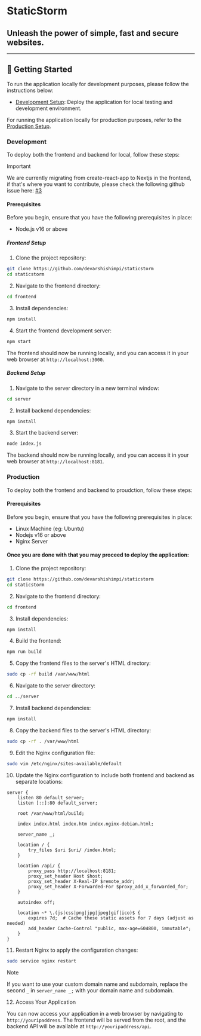 # StaticStorm

## Unleash the power of simple, fast and secure websites.

<hr>

<!--
Visit At <a href="http://staticstorm.repocraft.com" target="_blank">staticstorm.repocraft.com</a>
-->

## 🚀 Getting Started

To run the application locally for development purposes, please follow the instructions below:

- [Development Setup](#development): Deploy the application for local testing and development environment.

For running the application locally for production purposes, refer to the [Production Setup](#production).

### Development

To deploy both the frontend and backend for local, follow these steps:

> [!IMPORTANT]
> We are currently migrating from create-react-app to Nextjs in the frontend, if that's where you want to contribute, please check the following github issue here: [#3](https://github.com/devarshishimpi/staticstorm/issues/3)

#### Prerequisites

Before you begin, ensure that you have the following prerequisites in place:

- Node.js v16 or above

##### Frontend Setup

1. Clone the project repository:

```bash
git clone https://github.com/devarshishimpi/staticstorm
cd staticstorm
```

2. Navigate to the frontend directory:

```bash
cd frontend
```

3. Install dependencies:

```bash
npm install
```

4. Start the frontend development server:

```bash
npm start
```

The frontend should now be running locally, and you can access it in your web browser at `http://localhost:3000`.

##### Backend Setup

1. Navigate to the server directory in a new terminal window:

```bash
cd server
```

2. Install backend dependencies:

```bash
npm install
```

3. Start the backend server:

```bash
node index.js
```

The backend should now be running locally, and you can access it in your web browser at `http://localhost:8181`.

### Production

To deploy both the frontend and backend to proudction, follow these steps:

#### Prerequisites

Before you begin, ensure that you have the following prerequisites in place:

- Linux Machine (eg: Ubuntu)
- Nodejs v16 or above
- Nginx Server

#### Once you are done with that you may proceed to deploy the application:

1. Clone the project repository:

```bash
git clone https://github.com/devarshishimpi/staticstorm
cd staticstorm
```

2. Navigate to the frontend directory:

```bash
cd frontend
```

3. Install dependencies:

```bash
npm install
```

4. Build the frontend:

```bash
npm run build
```

5. Copy the frontend files to the server's HTML directory:

```bash
sudo cp -rf build /var/www/html
```

6. Navigate to the server directory:

```bash
cd ../server
```

7. Install backend dependencies:

```bash
npm install
```

8. Copy the backend files to the server's HTML directory:

```bash
sudo cp -rf . /var/www/html
```

9. Edit the Nginx configuration file:

```bash
sudo vim /etc/nginx/sites-available/default
```

10. Update the Nginx configuration to include both frontend and backend as separate locations:

```nginx
server {
    listen 80 default_server;
    listen [::]:80 default_server;

    root /var/www/html/build;

    index index.html index.htm index.nginx-debian.html;

    server_name _;

    location / {
        try_files $uri $uri/ /index.html;
    }

    location /api/ {
        proxy_pass http://localhost:8181;
        proxy_set_header Host $host;
        proxy_set_header X-Real-IP $remote_addr;
        proxy_set_header X-Forwarded-For $proxy_add_x_forwarded_for;
    }

    autoindex off;

    location ~* \.(js|css|png|jpg|jpeg|gif|ico)$ {
        expires 7d;  # Cache these static assets for 7 days (adjust as needed)
        add_header Cache-Control "public, max-age=604800, immutable";
    }
}

```

11. Restart Nginx to apply the configuration changes:

```bash
sudo service nginx restart
```

> [!NOTE]
> If you want to use your custom domain name and subdomain, replace the second `_` in `server_name _;` with your domain name and subdomain.

12. Access Your Application

You can now access your application in a web browser by navigating to `http://youripaddress`. The frontend will be served from the root, and the backend API will be available at `http://youripaddress/api`.
